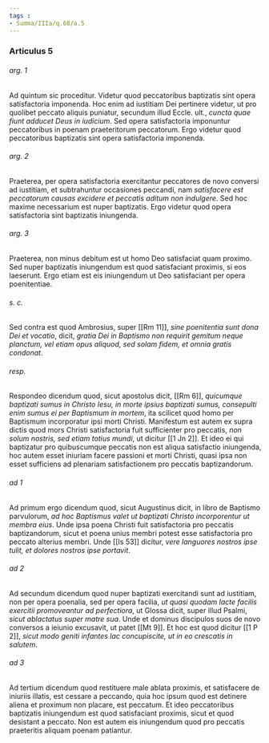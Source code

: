 ```yaml
---
tags : 
- Summa/IIIa/q.68/a.5
---
```


### Articulus 5

###### arg. 1
Ad quintum sic proceditur. Videtur quod peccatoribus baptizatis sint opera satisfactoria imponenda. Hoc enim ad iustitiam Dei pertinere videtur, ut pro quolibet peccato aliquis puniatur, secundum illud Eccle. ult., *cuncta quae fiunt adducet Deus in iudicium*. Sed opera satisfactoria imponuntur peccatoribus in poenam praeteritorum peccatorum. Ergo videtur quod peccatoribus baptizatis sint opera satisfactoria imponenda.

###### arg. 2
Praeterea, per opera satisfactoria exercitantur peccatores de novo conversi ad iustitiam, et subtrahuntur occasiones peccandi, nam *satisfacere est peccatorum causas excidere et peccatis aditum non indulgere*. Sed hoc maxime necessarium est nuper baptizatis. Ergo videtur quod opera satisfactoria sint baptizatis iniungenda.

###### arg. 3
Praeterea, non minus debitum est ut homo Deo satisfaciat quam proximo. Sed nuper baptizatis iniungendum est quod satisfaciant proximis, si eos laeserunt. Ergo etiam est eis iniungendum ut Deo satisfaciant per opera poenitentiae.

###### s. c.
Sed contra est quod Ambrosius, super [[Rm 11]], *sine poenitentia sunt dona Dei et vocatio*, dicit, *gratia Dei in Baptismo non requirit gemitum neque planctum, vel etiam opus aliquod, sed solam fidem, et omnia gratis condonat*.

###### resp.
Respondeo dicendum quod, sicut apostolus dicit, [[Rm 6]], *quicumque baptizati sumus in Christo Iesu, in morte ipsius baptizati sumus, consepulti enim sumus ei per Baptismum in mortem*, ita scilicet quod homo per Baptismum incorporatur ipsi morti Christi. Manifestum est autem ex supra dictis quod mors Christi satisfactoria fuit sufficienter pro peccatis, *non solum nostris, sed etiam totius mundi*, ut dicitur [[1 Jn 2]]. Et ideo ei qui baptizatur pro quibuscumque peccatis non est aliqua satisfactio iniungenda, hoc autem esset iniuriam facere passioni et morti Christi, quasi ipsa non esset sufficiens ad plenariam satisfactionem pro peccatis baptizandorum.

###### ad 1
Ad primum ergo dicendum quod, sicut Augustinus dicit, in libro de Baptismo parvulorum, *ad hoc Baptismus valet ut baptizati Christo incorporentur ut membra eius*. Unde ipsa poena Christi fuit satisfactoria pro peccatis baptizandorum, sicut et poena unius membri potest esse satisfactoria pro peccato alterius membri. Unde [[Is 53]] dicitur, *vere languores nostros ipse tulit, et dolores nostros ipse portavit*.

###### ad 2
Ad secundum dicendum quod nuper baptizati exercitandi sunt ad iustitiam, non per opera poenalia, sed per opera facilia, *ut quasi quodam lacte facilis exercitii promoveantur ad perfectiora*, ut Glossa dicit, super illud Psalmi, *sicut ablactatus super matre sua*. Unde et dominus discipulos suos de novo conversos a ieiunio excusavit, ut patet [[Mt 9]]. Et hoc est quod dicitur [[1 P 2]], *sicut modo geniti infantes lac concupiscite, ut in eo crescatis in salutem*.

###### ad 3
Ad tertium dicendum quod restituere male ablata proximis, et satisfacere de iniuriis illatis, est cessare a peccando, quia hoc ipsum quod est detinere aliena et proximum non placare, est peccatum. Et ideo peccatoribus baptizatis iniungendum est quod satisfaciant proximis, sicut et quod desistant a peccato. Non est autem eis iniungendum quod pro peccatis praeteritis aliquam poenam patiantur.

